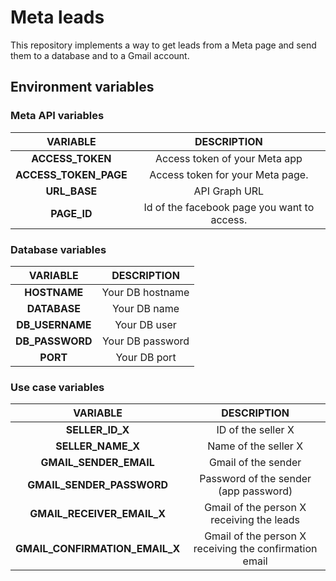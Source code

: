 # Meta leads
This repository implements a way to get leads from a Meta page and send them to a database and to a Gmail account.
## Environment variables
### Meta API variables
|VARIABLE|                 DESCRIPTION                 |
|:-:|:-------------------------------------------:|
|**ACCESS_TOKEN**|        Access token of your Meta app        |
|**ACCESS_TOKEN_PAGE**|      Access token for your Meta page.       |
|**URL_BASE**|                API Graph URL                |
|**PAGE_ID**| Id of the facebook page you want to access. |
### Database variables
|       VARIABLE        |                 DESCRIPTION                 |
|:---------------------:|:-------------------------------------------:|
|     **HOSTNAME**      |              Your DB hostname               |
|     **DATABASE**      |              Your DB name                  |
|    **DB_USERNAME**    |                  Your DB user                  |
|    **DB_PASSWORD**    |              Your DB password               |
|       **PORT**        |                  Your DB port                  |
### Use case variables
|          VARIABLE          |                      DESCRIPTION                       |
|:--------------------------:|:------------------------------------------------------:|
|      **SELLER_ID_X**       |                   ID of the seller X                   |
|     **SELLER_NAME_X**      |                  Name of the seller X                  |
|   **GMAIL_SENDER_EMAIL**   |                  Gmail of the sender                   |
| **GMAIL_SENDER_PASSWORD**  |         Password of the sender (app password)          |
| **GMAIL_RECEIVER_EMAIL_X** |       Gmail of the person X receiving the leads        |
|**GMAIL_CONFIRMATION_EMAIL_X**| Gmail of the person X receiving the confirmation email |
